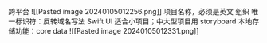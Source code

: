 跨平台
![[Pasted image 20240105012256.png]]
项目名称，必须是英文
组织 唯一标识符：反转域名写法 
Swift UI 适合小项目；中大型项目用 storyboard
本地存储功能：core data
![[Pasted image 20240105012331.png]]

